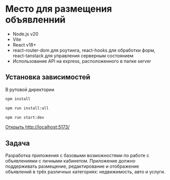 # Место для размещения объявленний

- Node.js v20
- Vite
- React v18+
- react-router-dom для роутинга, react-hooks для обработки форм, react-tanstack для управления серверным состоянием
- Использование API на express, расположенного в папке server

## Установка зависимостей

В рутовой директории

```bash
npm install
```

```bash
npm run install:all
```

```bash
npm run start:dev

```

[Открыть http://localhost:5173/](http://localhost:5173/)

## Задача

Разработка приложения с базовыми возможностями по работе с объявлениями с личными кабинетом. Приложение должно поддерживать размещение, редактирование и отображение объявлений в трёх различных категориях: недвижимость, авто и услуги.
